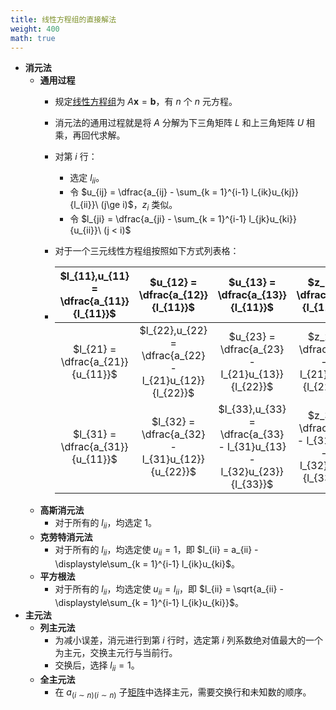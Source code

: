 ```yaml
---
title: 线性方程组的直接解法
weight: 400
math: true
---
```


- **消元法**
    - **通用过程**
        - 规定[线性方程组](/docs/mathematics/linear-algebra/linear-equation-system)为 $A\boldsymbol x = \boldsymbol b$，有 $n$ 个 $n$ 元方程。
        - 消元法的通用过程就是将 $A$ 分解为下三角矩阵 $L$ 和上三角矩阵 $U$ 相乘，再回代求解。
        - 对第 $i$ 行：
            - 选定 $l_{ii}$。
            - 令 $u_{ij} = \dfrac{a_{ij} - \sum_{k = 1}^{i-1} l_{ik}u_{kj}}{l_{ii}}\ (j\ge i)$，$z_i$ 类似。
            - 令 $l_{ji} = \dfrac{a_{ji} - \sum_{k = 1}^{i-1} l_{jk}u_{ki}}{u_{ii}}\ (j < i)$
        - 对于一个三元线性方程组按照如下方式列表格：

        - | $l_{11},u_{11} = \dfrac{a_{11}}{l_{11}}$ | $u_{12} = \dfrac{a_{12}}{l_{11}}$ | $u_{13} = \dfrac{a_{13}}{l_{11}}$ | $z_1 = \dfrac{b_1}{l_{11}}$ |
          | :-: | :-: | :-: | :-: |
          | $l_{21} = \dfrac{a_{21}}{u_{11}}$ | $l_{22},u_{22} = \dfrac{a_{22} - l_{21}u_{12}}{l_{22}}$ | $u_{23} = \dfrac{a_{23} - l_{21}u_{13}}{l_{22}}$ | $z_2 = \dfrac{b_2 - l_{21}z_1}{l_{22}}$ |
          | $l_{31} = \dfrac{a_{31}}{u_{11}}$ | $l_{32} = \dfrac{a_{32} - l_{31}u_{12}}{u_{22}}$ | $l_{33},u_{33} = \dfrac{a_{33} - l_{31}u_{13} - l_{32}u_{23}}{l_{33}}$ | $z_3 = \dfrac{b_3 - l_{31}z_1 - l_{32}z_2}{l_{33}}$ |
    - **高斯消元法**
        - 对于所有的 $l_{ii}$，均选定 $1$。
    - **克劳特消元法**
        - 对于所有的 $l_{ii}$，均选定使 $u_{ii} = 1$，即 $l_{ii} = a_{ii} - \displaystyle\sum_{k = 1}^{i-1} l_{ik}u_{ki}$。
    - **平方根法**
        - 对于所有的 $l_{ii}$，均选定使 $u_{ii} = l_{ii}$，即 $l_{ii} = \sqrt{a_{ii} - \displaystyle\sum_{k = 1}^{i-1} l_{ik}u_{ki}}$。
- **主元法**
    - **列主元法**
        - 为减小误差，消元进行到第 $i$ 行时，选定第 $i$ 列系数绝对值最大的一个为主元，交换主元行与当前行。
        - 交换后，选择 $l_{ii} = 1$。
    - **全主元法**
        - 在 $a_{(i\sim n)(i \sim n)}$ 子[矩阵](/docs/mathematics/linear-algebra/matrix)中选择主元，需要交换行和未知数的顺序。
